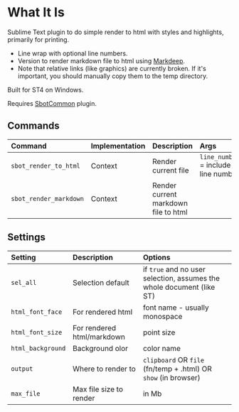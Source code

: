 # What It Is

Sublime Text plugin to do simple render to html with styles and highlights, primarily for printing.

- Line wrap with optional line numbers.
- Version to render markdown file to html using [Markdeep](https://casual-effects.com/markdeep/).
- Note that relative links (like graphics) are currently broken. If it's important, you should manually copy them to the temp directory.

Built for ST4 on Windows.

Requires [SbotCommon](https://github.com/cepthomas/SbotCommon) plugin.

## Commands

| Command                    | Implementation | Description                          | Args      |
| :--------                  | :-------       | :-------                             | :-----    |
| `sbot_render_to_html`      | Context        | Render current file                  | `line_numbers` = include line numbers |
| `sbot_render_markdown`     | Context        | Render current markdown file to html | |

## Settings

| Setting              | Description                | Options    |
| :--------            | :-------                   | :------    |
| `sel_all`            | Selection default          | if `true` and no user selection, assumes the whole document (like ST) |
| `html_font_face`     | For rendered html          | font name - usually monospace |
| `html_font_size`     | For rendered html/markdown | point size |
| `html_background`    | Background olor            | color name |
| `output`             | Where to render to         | `clipboard` OR `file` (fn/temp + .html) OR `show` (in browser) |
| `max_file`           | Max file size to render    | in Mb      |
